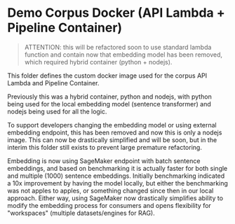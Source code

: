 # Demo Corpus Docker (API Lambda + Pipeline Container)

> ATTENTION: this will be refactored soon to use standard lambda function and contain now that embedding model has been removed, which required hybrid container (python + nodejs).

This folder defines the custom docker image used for the corpus API Lambda and Pipeline Container.

Previously this was a hybrid container, python and nodejs, with python being used for the local embedding model (sentence transformer) and nodejs being used for all the logic.

To support developers changing the embedding model or using external embedding endpoint, this has been removed and now this is only a nodejs image. This can now be drastically simplified and will be soon, but in the interim this folder still exists to prevent large premature refactoring.

Embedding is now using SageMaker endpoint with batch sentence embeddings, and based on benchmarking it is actually faster for both single and multiple (1000) sentence embeddings. Initially benchmarking indicated a 10x improvement by having the model locally, but either the benchmarking was not apples to apples, or something changed since then in our local approach. Either way, using SageMaker now drastically simplifies ability to modify the embedding process for consumers and opens flexibility for "workspaces" (multiple datasets/engines for RAG).
